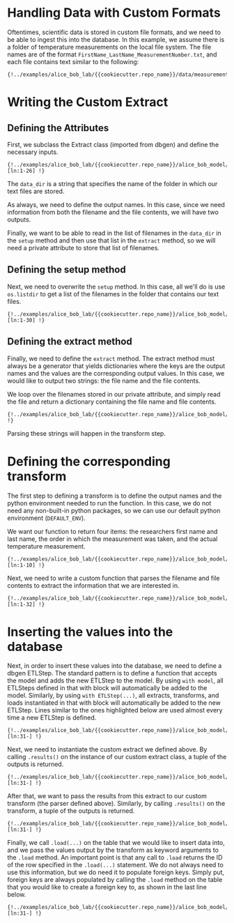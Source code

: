 <!--
   Copyright 2021 Modelyst LLC

   Licensed under the Apache License, Version 2.0 (the "License");
   you may not use this file except in compliance with the License.
   You may obtain a copy of the License at

       http://www.apache.org/licenses/LICENSE-2.0

   Unless required by applicable law or agreed to in writing, software
   distributed under the License is distributed on an "AS IS" BASIS,
   WITHOUT WARRANTIES OR CONDITIONS OF ANY KIND, either express or implied.
   See the License for the specific language governing permissions and
   limitations under the License.
 -->

# Handling Data with Custom Formats

Oftentimes, scientific data is stored in custom file formats, and we need to be able to ingest this into the database. In this example, we assume there is a folder of temperature measurements on the local file system. The file names are of the format `FirstName_LastName_MeasurementNumber.txt`, and each file contains text similar to the following:

```
{!../examples/alice_bob_lab/{{cookiecutter.repo_name}}/data/measurements/Alice_Smith_0.txt!}
```

# Writing the Custom Extract

## Defining the Attributes

First, we subclass the Extract class (imported from dbgen) and define the necessary inputs.

```python3
{!../examples/alice_bob_lab/{{cookiecutter.repo_name}}/alice_bob_model/extracts/measurement_extract.py [ln:1-26] !}
```

The `data_dir` is a string that specifies the name of the folder in which our text files are stored.

As always, we need to define the output names. In this case, since we need information from both the filename and the file contents, we will have two outputs.

Finally, we want to be able to read in the list of filenames in the `data_dir` in the `setup` method and then use that list in the `extract` method, so we will need a private attribute to store that list of filenames.

## Defining the setup method

Next, we need to overwrite the `setup` method. In this case, all we'll do is use `os.listdir` to get a list of the filenames in the folder that contains our text files.

```python3
{!../examples/alice_bob_lab/{{cookiecutter.repo_name}}/alice_bob_model/extracts/measurement_extract.py [ln:1-30] !}
```

## Defining the extract method

Finally, we need to define the `extract` method. The extract method must always be a generator that yields dictionaries where the keys are the output names and the values are the corresponding output values. In this case, we would like to output two strings: the file name and the file contents.

We loop over the filenames stored in our private attribute, and simply read the file and return a dictionary containing the file name and file contents.

```python3
{!../examples/alice_bob_lab/{{cookiecutter.repo_name}}/alice_bob_model/extracts/measurement_extract.py !}
```

Parsing these strings will happen in the transform step.


# Defining the corresponding transform

The first step to defining a transform is to define the output names and the python environment needed to run the function. In this case, we do not need any non-built-in python packages, so we can use our default python environment (`DEFAULT_ENV`).

We want our function to return four items: the researchers first name and last name, the order in which the measurement was taken, and the actual temperature measurement.

```python3
{!../examples/alice_bob_lab/{{cookiecutter.repo_name}}/alice_bob_model/etl_steps/parse_measurements.py [ln:1-10] !}
```

Next, we need to write a custom function that parses the filename and file contents to extract the information that we are interested in.


```python3
{!../examples/alice_bob_lab/{{cookiecutter.repo_name}}/alice_bob_model/etl_steps/parse_measurements.py [ln:1-32] !}
```

# Inserting the values into the database

Next, in order to insert these values into the database, we need to define a dbgen ETLStep. The standard pattern is to define a function that accepts the model and adds the new ETLStep to the model. By using `with model`, all ETLSteps defined in that with block will automatically be added to the model. Similarly, by using `with ETLStep(...)`, all extracts, transforms, and loads instantiated in that with block will automatically be added to the new ETLStep. Lines similar to the ones highlighted below are used almost every time a new ETLStep is defined.

```python3  hl_lines="2-3"
{!../examples/alice_bob_lab/{{cookiecutter.repo_name}}/alice_bob_model/etl_steps/parse_measurements.py [ln:31-] !}
```

Next, we need to instantiate the custom extract we defined above. By calling `.results()` on the instance of our custom extract class, a tuple of the outputs is returned.

```python3 hl_lines="4"
{!../examples/alice_bob_lab/{{cookiecutter.repo_name}}/alice_bob_model/etl_steps/parse_measurements.py [ln:31-] !}
```

After that, we want to pass the results from this extract to our custom transform (the parser defined above). Similarly, by calling `.results()` on the transform, a tuple of the outputs is returned.

```python3 hl_lines="5"
{!../examples/alice_bob_lab/{{cookiecutter.repo_name}}/alice_bob_model/etl_steps/parse_measurements.py [ln:31-] !}
```

Finally, we call `.load(...)` on the table that we would like to insert data into, and we pass the values output by the transform as keyword arguments to the `.load` method. An important point is that any call to `.load` returns the ID of the row specified in the `.load(...)` statement. We do not always need to use this information, but we do need it to populate foreign keys. Simply put, foreign keys are always populated by calling the `.load` method on the table that you would like to create a foreign key to, as shown in the last line below.

```python3 hl_lines="6-11"
{!../examples/alice_bob_lab/{{cookiecutter.repo_name}}/alice_bob_model/etl_steps/parse_measurements.py [ln:31-] !}
```
